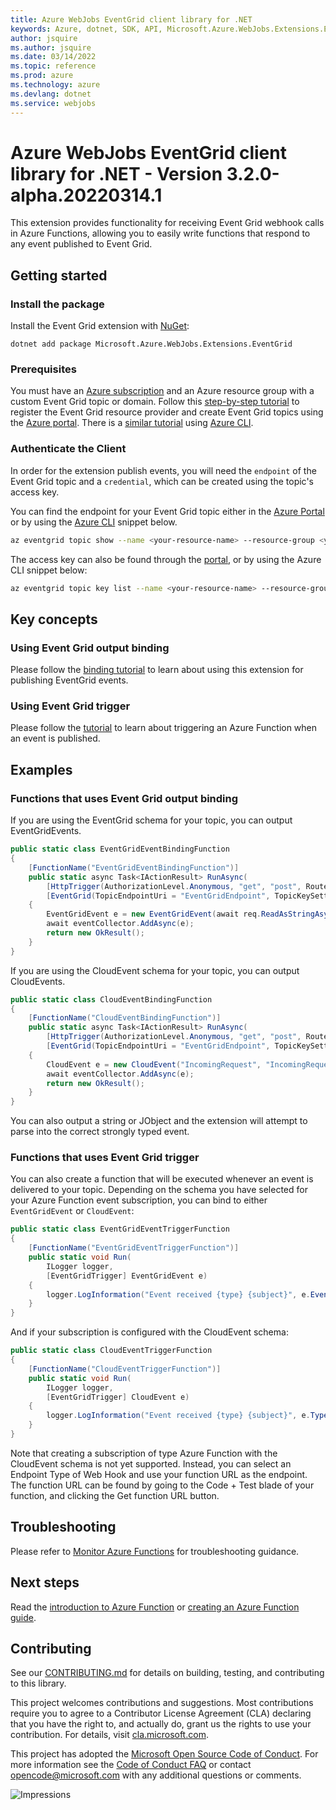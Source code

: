 ```yaml
---
title: Azure WebJobs EventGrid client library for .NET
keywords: Azure, dotnet, SDK, API, Microsoft.Azure.WebJobs.Extensions.EventGrid, webjobs
author: jsquire
ms.author: jsquire
ms.date: 03/14/2022
ms.topic: reference
ms.prod: azure
ms.technology: azure
ms.devlang: dotnet
ms.service: webjobs
---
```

# Azure WebJobs EventGrid client library for .NET - Version 3.2.0-alpha.20220314.1 


This extension provides functionality for receiving Event Grid webhook calls in Azure Functions, allowing you to easily write functions that respond to any event published to Event Grid.

## Getting started

### Install the package

Install the Event Grid extension with [NuGet][nuget]:

```dotnetcli
dotnet add package Microsoft.Azure.WebJobs.Extensions.EventGrid
```

### Prerequisites

You must have an [Azure subscription](https://azure.microsoft.com/free/dotnet/) and an Azure resource group with a custom Event Grid topic or domain. Follow this [step-by-step tutorial](https://docs.microsoft.com/azure/event-grid/custom-event-quickstart-portal) to register the Event Grid resource provider and create Event Grid topics using the [Azure portal](https://portal.azure.com/). There is a [similar tutorial](https://docs.microsoft.com/azure/event-grid/custom-event-quickstart) using [Azure CLI](https://docs.microsoft.com/cli/azure).

### Authenticate the Client

In order for the extension publish events, you will need the `endpoint` of the Event Grid topic and a `credential`, which can be created using the topic's access key.

You can find the endpoint for your Event Grid topic either in the [Azure Portal](https://portal.azure.com/) or by using the [Azure CLI](https://docs.microsoft.com/cli/azure) snippet below.

```bash
az eventgrid topic show --name <your-resource-name> --resource-group <your-resource-group-name> --query "endpoint"
```

The access key can also be found through the [portal](https://docs.microsoft.com/azure/event-grid/get-access-keys), or by using the Azure CLI snippet below:
```bash
az eventgrid topic key list --name <your-resource-name> --resource-group <your-resource-group-name> --query "key1"
```

## Key concepts

### Using Event Grid output binding

Please follow the [binding tutorial](https://docs.microsoft.com/azure/azure-functions/functions-bindings-event-grid-trigger?tabs) to learn about using this extension for publishing EventGrid events.

### Using Event Grid trigger

Please follow the [tutorial](https://docs.microsoft.com/azure/azure-functions/functions-bindings-event-grid-trigger?tabs=csharp) to learn about triggering an Azure Function when an event is published.

## Examples

### Functions that uses Event Grid output binding

If you are using the EventGrid schema for your topic, you can output EventGridEvents.

```C# Snippet:EventGridEventBindingFunction
public static class EventGridEventBindingFunction
{
    [FunctionName("EventGridEventBindingFunction")]
    public static async Task<IActionResult> RunAsync(
        [HttpTrigger(AuthorizationLevel.Anonymous, "get", "post", Route = null)] HttpRequest req,
        [EventGrid(TopicEndpointUri = "EventGridEndpoint", TopicKeySetting = "EventGridKey")] IAsyncCollector<EventGridEvent> eventCollector)
    {
        EventGridEvent e = new EventGridEvent(await req.ReadAsStringAsync(), "IncomingRequest", "IncomingRequest", "1.0.0");
        await eventCollector.AddAsync(e);
        return new OkResult();
    }
}
```

If you are using the CloudEvent schema for your topic, you can output CloudEvents.
```C# Snippet:CloudEventBindingFunction
public static class CloudEventBindingFunction
{
    [FunctionName("CloudEventBindingFunction")]
    public static async Task<IActionResult> RunAsync(
        [HttpTrigger(AuthorizationLevel.Anonymous, "get", "post", Route = null)] HttpRequest req,
        [EventGrid(TopicEndpointUri = "EventGridEndpoint", TopicKeySetting = "EventGridKey")] IAsyncCollector<CloudEvent> eventCollector)
    {
        CloudEvent e = new CloudEvent("IncomingRequest", "IncomingRequest", await req.ReadAsStringAsync());
        await eventCollector.AddAsync(e);
        return new OkResult();
    }
}
```

You can also output a string or JObject and the extension will attempt to parse into the correct strongly typed event.

### Functions that uses Event Grid trigger
You can also create a function that will be executed whenever an event is delivered to your topic. Depending on the schema you have selected for your Azure Function event subscription, you can bind to either `EventGridEvent` or `CloudEvent`:

```C# Snippet:EventGridEventTriggerFunction
public static class EventGridEventTriggerFunction
{
    [FunctionName("EventGridEventTriggerFunction")]
    public static void Run(
        ILogger logger,
        [EventGridTrigger] EventGridEvent e)
    {
        logger.LogInformation("Event received {type} {subject}", e.EventType, e.Subject);
    }
}
```

And if your subscription is configured with the CloudEvent schema:
```C# Snippet:CloudEventTriggerFunction
public static class CloudEventTriggerFunction
{
    [FunctionName("CloudEventTriggerFunction")]
    public static void Run(
        ILogger logger,
        [EventGridTrigger] CloudEvent e)
    {
        logger.LogInformation("Event received {type} {subject}", e.Type, e.Subject);
    }
}
```
Note that creating a subscription of type Azure Function with the CloudEvent schema is not yet supported. Instead, you can select an Endpoint Type of Web Hook and use your function URL as the endpoint. The function URL can be found by going to the Code + Test blade of your function, and clicking the Get function URL button.


## Troubleshooting

Please refer to [Monitor Azure Functions](https://docs.microsoft.com/azure/azure-functions/functions-monitoring) for troubleshooting guidance.

## Next steps

Read the [introduction to Azure Function](https://docs.microsoft.com/azure/azure-functions/functions-overview) or [creating an Azure Function guide](https://docs.microsoft.com/azure/azure-functions/functions-create-first-azure-function).

## Contributing

See our [CONTRIBUTING.md][contrib] for details on building,
testing, and contributing to this library.

This project welcomes contributions and suggestions.  Most contributions require
you to agree to a Contributor License Agreement (CLA) declaring that you have
the right to, and actually do, grant us the rights to use your contribution. For
details, visit [cla.microsoft.com][cla].

This project has adopted the [Microsoft Open Source Code of Conduct][coc].
For more information see the [Code of Conduct FAQ][coc_faq]
or contact [opencode@microsoft.com][coc_contact] with any
additional questions or comments.

![Impressions](https://azure-sdk-impressions.azurewebsites.net/api/impressions/azure-sdk-for-net%2Fsdk%2Fsearch%2FMicrosoft.Azure.WebJobs.Extensions.EventGrid%2FREADME.png)

<!-- LINKS -->
[source]: https://github.com/Azure/azure-sdk-for-net/tree/main/sdk/search/Microsoft.Azure.WebJobs.Extensions.EventGrid/src
[package]: https://www.nuget.org/packages/Microsoft.Azure.WebJobs.Extensions.EventGrid/
[docs]: https://docs.microsoft.com/dotnet/api/Microsoft.Azure.WebJobs.Extensions.EventGrid
[nuget]: https://www.nuget.org/

[contrib]: https://github.com/Azure/azure-sdk-for-net/tree/main/CONTRIBUTING.md
[cla]: https://cla.microsoft.com
[coc]: https://opensource.microsoft.com/codeofconduct/
[coc_faq]: https://opensource.microsoft.com/codeofconduct/faq/
[coc_contact]: mailto:opencode@microsoft.com


